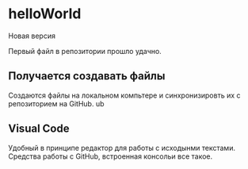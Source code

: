 # helloWorld
Новая версия

Первый файл в репозитории
прошло удачно. 
## Получается создавать файлы 
Создаются файлы на локальном компьтере и синхронизировть их с репозиторием на GitHub.
ub
## Visual Code
Удобный в принципе редактор для работы с исходынми текстами. Средства работы с GitHub, встроенная консольи все такое. 
